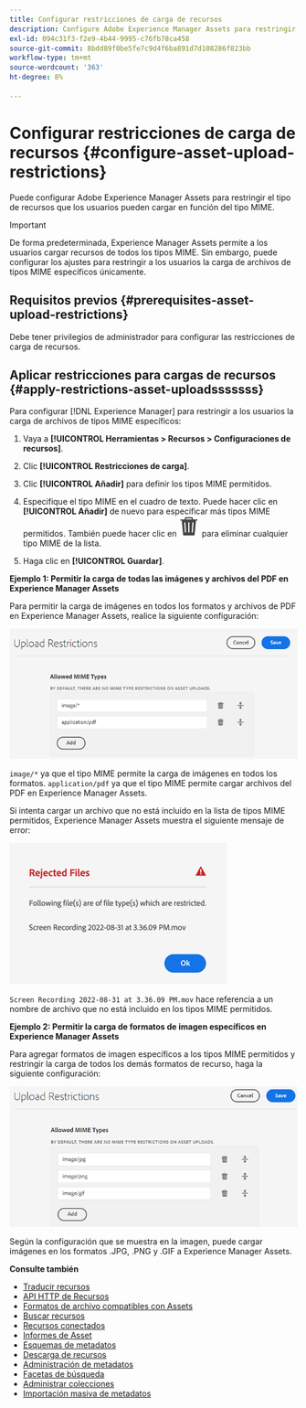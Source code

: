 ```yaml
---
title: Configurar restricciones de carga de recursos
description: Configure Adobe Experience Manager Assets para restringir el tipo de recursos que los usuarios pueden cargar en función del tipo MIME. Ayuda a evitar cargas accidentales de archivos malintencionados y formatos no deseados.
exl-id: 094c31f3-f2e9-4b44-9995-c76fb78ca458
source-git-commit: 8bdd89f0be5fe7c9d4f6ba891d7d108286f823bb
workflow-type: tm+mt
source-wordcount: '363'
ht-degree: 8%

---
```


# Configurar restricciones de carga de recursos {#configure-asset-upload-restrictions}

Puede configurar Adobe Experience Manager Assets para restringir el tipo de recursos que los usuarios pueden cargar en función del tipo MIME.

>[!IMPORTANT]
>
>De forma predeterminada, Experience Manager Assets permite a los usuarios cargar recursos de todos los tipos MIME. Sin embargo, puede configurar los ajustes para restringir a los usuarios la carga de archivos de tipos MIME específicos únicamente.

## Requisitos previos {#prerequisites-asset-upload-restrictions}

Debe tener privilegios de administrador para configurar las restricciones de carga de recursos.

## Aplicar restricciones para cargas de recursos {#apply-restrictions-asset-uploadsssssss}

Para configurar [!DNL Experience Manager] para restringir a los usuarios la carga de archivos de tipos MIME específicos:

1. Vaya a **[!UICONTROL Herramientas > Recursos > Configuraciones de recursos]**.

1. Clic **[!UICONTROL Restricciones de carga]**.

1. Clic **[!UICONTROL Añadir]** para definir los tipos MIME permitidos.

1. Especifique el tipo MIME en el cuadro de texto. Puede hacer clic en **[!UICONTROL Añadir]** de nuevo para especificar más tipos MIME permitidos. También puede hacer clic en ![icono eliminar](assets/delete-icon.svg) para eliminar cualquier tipo MIME de la lista.

1. Haga clic en **[!UICONTROL Guardar]**.

**Ejemplo 1: Permitir la carga de todas las imágenes y archivos del PDF en Experience Manager Assets**

Para permitir la carga de imágenes en todos los formatos y archivos de PDF en Experience Manager Assets, realice la siguiente configuración:

![Restricciones de carga de recursos](assets/asset-upload-restrictions.png)

`image/*` ya que el tipo MIME permite la carga de imágenes en todos los formatos. `application/pdf` ya que el tipo MIME permite cargar archivos del PDF en Experience Manager Assets.

Si intenta cargar un archivo que no está incluido en la lista de tipos MIME permitidos, Experience Manager Assets muestra el siguiente mensaje de error:

![Archivos restringidos](assets/asset-upload-restricted-files.png)

`Screen Recording 2022-08-31 at 3.36.09 PM.mov` hace referencia a un nombre de archivo que no está incluido en los tipos MIME permitidos.

**Ejemplo 2: Permitir la carga de formatos de imagen específicos en Experience Manager Assets**

Para agregar formatos de imagen específicos a los tipos MIME permitidos y restringir la carga de todos los demás formatos de recurso, haga la siguiente configuración:

![Restricciones de recursos](assets/asset-restrictions.png)

Según la configuración que se muestra en la imagen, puede cargar imágenes en los formatos .JPG, .PNG y .GIF a Experience Manager Assets.

**Consulte también**

* [Traducir recursos](translate-assets.md)
* [API HTTP de Recursos](mac-api-assets.md)
* [Formatos de archivo compatibles con Assets](file-format-support.md)
* [Buscar recursos](search-assets.md)
* [Recursos conectados](use-assets-across-connected-assets-instances.md)
* [Informes de Asset](asset-reports.md)
* [Esquemas de metadatos](metadata-schemas.md)
* [Descarga de recursos](download-assets-from-aem.md)
* [Administración de metadatos](manage-metadata.md)
* [Facetas de búsqueda](search-facets.md)
* [Administrar colecciones](manage-collections.md)
* [Importación masiva de metadatos](metadata-import-export.md)
